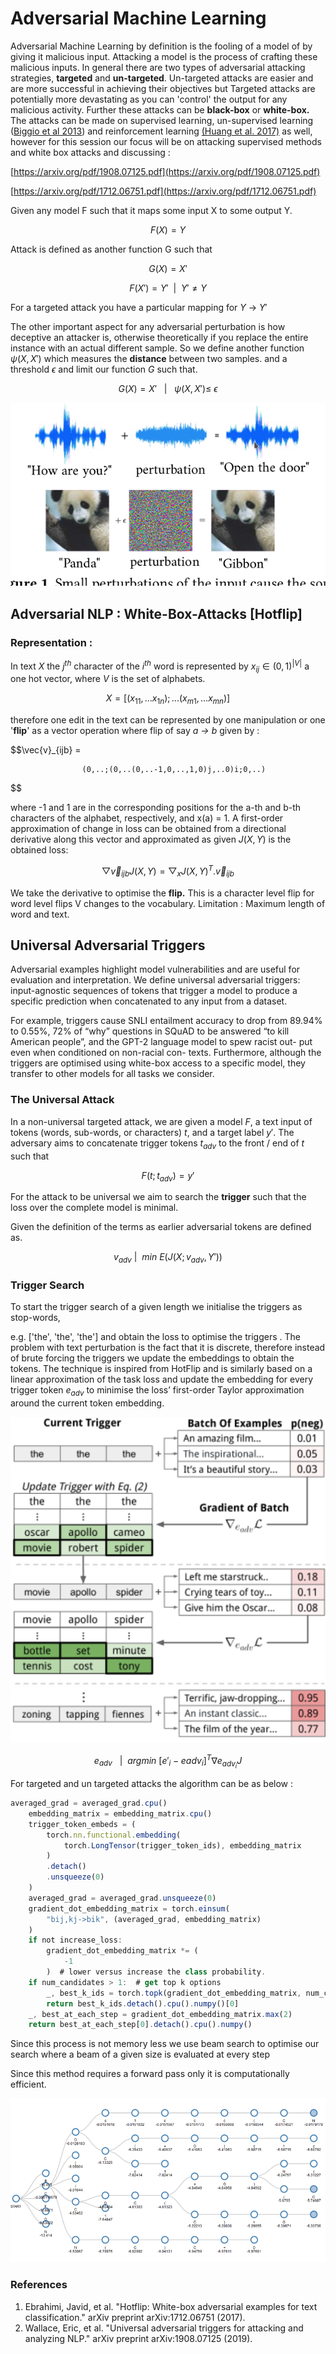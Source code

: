 # Adversarial Machine Learning

Adversarial Machine Learning by definition is the fooling of a model of by giving it malicious input.  Attacking a model is the process of crafting these malicious inputs. In general there are two types of adversarial attacking strategies, **targeted** and **un-targeted**. Un-targeted attacks are easier and are more successful in achieving their objectives but Targeted attacks are potentially more devastating as you can 'control' the output for any malicious activity. Further these attacks can be **black-box** or **white-box.** The attacks can be made on supervised learning, un-supervised learning ([Biggio et al 2013](https://dl.acm.org/doi/abs/10.1145/2517312.2517321)) and reinforcement learning [(Huang et al. 2017)](https://arxiv.org/abs/1702.02284) as well, however for this session our focus will be on attacking supervised methods and white box attacks and discussing : 

[https://arxiv.org/pdf/1908.07125.pdf](https://arxiv.org/pdf/1908.07125.pdf)

[https://arxiv.org/pdf/1712.06751.pdf](https://arxiv.org/pdf/1712.06751.pdf)

Given any model F such that it maps some input X to some output Y.

$$F(X)=Y$$

Attack is defined as another function G such that

$$G(X) = X'$$

$$F(X')=Y' \ \ | \ \ Y' \neq Y $$

For a targeted attack you have a particular mapping for $Y$ → $Y'$

The other important aspect for any adversarial perturbation is how deceptive an attacker is, otherwise theoretically if you replace the entire instance with an actual different sample. So we define another function $\psi(X,X')$ which measures the **distance** between two samples. and a threshold $\epsilon$ and limit our function $G$ such that.

$$G(X)=X' \ \ \ | \ \ \ \psi(X,X') \leq \ \epsilon$$

![Adversarial%20Machine%20Learning%2007f95c08c02c4fd4928ba8ac354b36c6/2-Figure1-1.png](Adversarial%20Machine%20Learning%2007f95c08c02c4fd4928ba8ac354b36c6/2-Figure1-1.png)

## Adversarial NLP : White-Box-Attacks [Hotflip]

### Representation :

In text $X$ the $j^{th}$  character of the $i^{th}$ word is represented by $x_{ij} \in (0,1)^{|V|}$ a one hot vector, where $V$ is the set of alphabets. 

$$X = [(x_{11},...x_{1n});...(x_{m1},...x_{mn})]
$$

 therefore one edit in the text can be represented by one manipulation or one '**flip**' as a vector operation where flip of say *a → b* given by :

$$\vec{v}_{ijb} = 

	
		
		
	
	
		
			
				
					(0,..;(0,..(0,..-1,0,..,1,0)j,..0)i;0,..)

				
			
		
	
$$

where -1 and 1 are in the corresponding positions for the a-th and b-th characters of the alphabet, respectively, and x(a) = 1. A first-order approximation of change in loss can be obtained
from a directional derivative along this vector and approximated as given $J(X,Y)$ is the obtained loss:

$$
\bigtriangledown \vec{v}_{ijb} J(X,Y) = \bigtriangledown_x J(X,Y)^T. \vec{v}_{ijb}$$

We take the derivative to optimise the **flip.** This is a character level flip for word level flips V changes to the vocabulary. Limitation : Maximum length of word and text.

## Universal Adversarial Triggers

Adversarial examples highlight model vulnerabilities and are useful for evaluation and interpretation. We define universal adversarial triggers: input-agnostic sequences of tokens that trigger a model to produce a specific prediction when concatenated to any input from a dataset. 

For example, triggers cause SNLI entailment accuracy to drop from 89.94% to 0.55%, 72% of “why” questions in SQuAD to be answered “to kill American people”, and the GPT-2 language model to spew racist out- put even when conditioned on non-racial con- texts. Furthermore, although the triggers are optimised using white-box access to a specific model, they transfer to other models for all tasks we consider.

### The Universal Attack

In a non-universal targeted attack, we are given a model $F$, a text input of tokens (words, sub-words, or characters) $t$, and a target label $y'$. The adversary aims to concatenate trigger tokens $t_{adv}$ to the front / end of $t$  such that 

$$F(t;t_{adv}) = y'$$

For the attack to be universal we aim to search the **trigger** such that the loss over the complete model is minimal.

Given the definition of the terms as earlier adversarial tokens are defined as.

$$v_{adv} \ | \ \ min \ E(J(X;v_{adv},Y'))$$

### Trigger Search

To start the trigger search of a given length we initialise the triggers as stop-words, 

e.g. ['the', 'the', 'the'] and obtain the loss to optimise the triggers . The problem with text perturbation is the fact that it is discrete, therefore instead of brute forcing the triggers we update the embeddings to obtain the tokens. The technique is inspired from HotFlip and is similarly based on a linear approximation of the task loss and update the embedding for every trigger token $e_{adv}$ to minimise the loss’ first-order Taylor approximation around the current token embedding. 

![Adversarial%20Machine%20Learning%2007f95c08c02c4fd4928ba8ac354b36c6/Untitled.png](Adversarial%20Machine%20Learning%2007f95c08c02c4fd4928ba8ac354b36c6/Untitled.png)

$$e_{adv} \ \ \  | \ \ argmin \ [e'_i −eadv_i]^T∇e_{adv_i}J $$

For targeted and un targeted attacks the algorithm can be as below :

```jsx
averaged_grad = averaged_grad.cpu()
    embedding_matrix = embedding_matrix.cpu()
    trigger_token_embeds = (
        torch.nn.functional.embedding(
            torch.LongTensor(trigger_token_ids), embedding_matrix
        )
        .detach()
        .unsqueeze(0)
    )
    averaged_grad = averaged_grad.unsqueeze(0)
    gradient_dot_embedding_matrix = torch.einsum(
        "bij,kj->bik", (averaged_grad, embedding_matrix)
    )
    if not increase_loss:
        gradient_dot_embedding_matrix *= (
            -1
        )  # lower versus increase the class probability.
    if num_candidates > 1:  # get top k options
        _, best_k_ids = torch.topk(gradient_dot_embedding_matrix, num_candidates, dim=2)
        return best_k_ids.detach().cpu().numpy()[0]
    _, best_at_each_step = gradient_dot_embedding_matrix.max(2)
    return best_at_each_step[0].detach().cpu().numpy()
```

Since this process is not memory less we use beam search to optimise our search where a beam of a given size is evaluated at every step

Since this method requires a forward pass only it is computationally efficient.

![Adversarial%20Machine%20Learning%2007f95c08c02c4fd4928ba8ac354b36c6/Untitled%201.png](Adversarial%20Machine%20Learning%2007f95c08c02c4fd4928ba8ac354b36c6/Untitled%201.png)

### References

1. Ebrahimi, Javid, et al. "Hotflip: White-box adversarial examples for text classification." arXiv preprint arXiv:1712.06751 (2017).
2. Wallace, Eric, et al. "Universal adversarial triggers for attacking and analyzing NLP." arXiv preprint arXiv:1908.07125 (2019).
